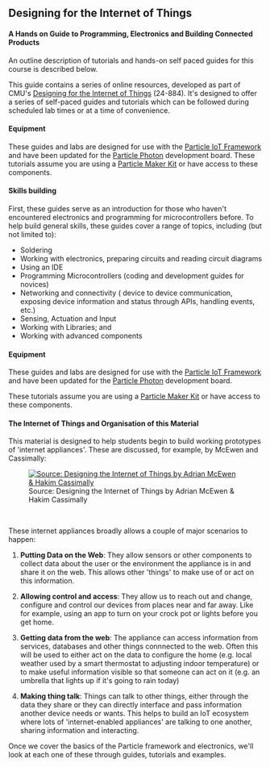 
## Designing for the Internet of Things

#### A Hands on Guide to Programming, Electronics and Building Connected Products

An outline description of tutorials and hands-on self paced guides for this course is described below. 

This guide contains a series of online resources, developed as part of CMU's [Designing for the Internet of Things](http://daraghbyrne.github.io/diot2016//) (24-884). It's designed to offer a series of self-paced guides and tutorials which can be followed during scheduled lab times or at a time of convenience. 

#### Equipment

These guides and labs are designed for use with the [Particle IoT Framework](http://particle.io) and have been updated for the [Particle Photon](https://www.particle.io/prototype#photon) development board. These tutorials assume you are using a [Particle Maker Kit](https://store.particle.io/collections/shields-and-kits) or have access to these components. 

#### Skills building
First, these guides serve as an introduction for those who haven't encountered electronics and programming for microcontrollers before. To help build general skills, these guides cover a range of topics, including (but not limited to):

- Soldering
- Working with electronics, preparing circuits and reading circuit diagrams
- Using an IDE 
- Programming Microcontrollers (coding and development guides for novices)
- Networking and connectivity ( device to device communication, exposing device information and status through APIs, handling events, etc.)
- Sensing, Actuation and Input
- Working with Libraries; and
- Working with advanced components

#### Equipment

These guides and labs are designed for use with the [Particle IoT Framework](http://particle.io) and have been updated for the [Particle Photon](https://www.particle.io/prototype#photon) development board.

These tutorials assume you are using a [Particle Maker Kit](https://store.particle.io/collections/shields-and-kits) or have access to these components. 

#### The Internet of Things and  Organisation of this Material

This material is designed to help students begin to build working prototypes of 'internet appliances'. These are discussed, for example, by McEwen and Cassimally: 

<figure>
	<a href="{{site.baseurl}}/public/images/internet-appliances.jpeg">
		<img src="{{site.baseurl}}/public/images/internet-appliances.jpeg" alt="Source: Designing the Internet of Things by Adrian McEwen & Hakim Cassimally">
	</a>
<figcaption>
	Source: Designing the Internet of Things by Adrian McEwen & Hakim Cassimally
</figcaption>
</figure> 
<br/>

These internet appliances broadly allows a couple of major scenarios to happen:

1. __Putting Data on the Web__: They allow sensors or other components to collect data about the user or the environment the appliance is in and share it on the web. This allows other 'things' to make use of or act on this information. 

2. __Allowing control and access__: They allow us to reach out and change, configure and control our devices from places near and far away. Like for example, using an app to turn on your crock pot or lights before you get home. 

2. __Getting data from the web__: The appliance can access information from services, databases and other things connnected to the web. Often this will be used to either act on the data to configure the home (e.g. local weather used by a smart thermostat to adjusting indoor temperature) or to make useful information visible so that someone can act on it (e.g. an umbrella that lights up if it's going to rain today)

3. __Making thing talk__: Things can talk to other things, either through the data they share or they can directly interface and pass information another device needs or wants. This helps to build an IoT ecosystem where lots of 'internet-enabled appliances' are talking to one another, sharing information and interacting. 

Once we cover the basics of the Particle framework and electronics, we'll look at each one of these through guides, tutorials and examples.


